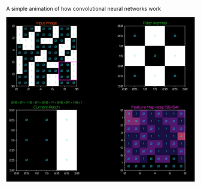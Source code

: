 A simple animation of how convolutional neural networks work

![Application View](https://raw.githubusercontent.com/kamilczynski/A-simple-animation-of-how-convolutional-neural-networks-work./main/cnn.png)

